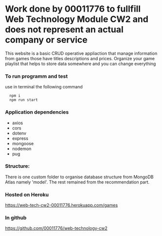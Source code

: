 # Work done by 00011776 to fullfill Web Technology Module CW2 and does not represent an actual company or service

This website is a basic CRUD operative appliaction that manage information from games those have titles descriptions and prices.
Organize your game playlist that helps to store data somewhere and you can change everything

### To run programm and test

use in terminal the following command
```
  npm i
  npm run start
```

### Application dependencies

* axios
* cors
* dotenv
* express
* mongoose
* nodemon
* pug

### Structure:
There is one custom folder to organise database structure from MongoDB Atlas namely 'model'. The rest remained from the recommendation part. 

### Hosted on Heroku
https://web-tech-cw2-00011776.herokuapp.com/games

### In github
https://github.com/00011776/web-technology-cw2
